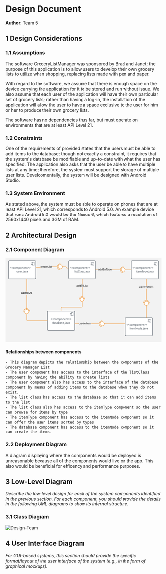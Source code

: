 # Design Document

**Author**: Team 5

## 1 Design Considerations

### 1.1 Assumptions


The software GroceryListManager was sponsored by Brad and Janet; the purpose of this application is to allow users to develop their own grocery lists to utilize when shopping, replacing lists made with pen and paper. 

With regard to the software, we assume that there is enough space on the device carrying the application for it to be stored and run without issue. We also assume that each user of the application will have their own particular set of grocery lists; rather than having a log-in, the installation of the application will allow the user to have a space exclusive to the user for him or her to produce their own grocery lists. 

The software has no dependencies thus far, but must operate on environments that are at least API Level 21. 


### 1.2 Constraints

One of the requirements of provided states that the users must be able to add items to the database; though not exactly a constraint, it requires that the system's database be modifiable and up-to-date with what the user has specified. The application also asks that the user be able to have multiple lists at any time; therefore, the system must support the storage of multiple user lists. Developmentally, the system will be designed with Android Studio. 

### 1.3 System Environment

As stated above, the system must be able to operate on phones that are at least API Level 21, which corresponds to Android 5.0. An example device that runs Android 5.0 would be the Nexus 6, which features a resolution of 2560x1440 pixels and 3GM of RAM. 

## 2 Architectural Design


### 2.1 Component Diagram

![Component Diagram](componentDiagram.png)

#### Relationships between components
	- This diagram depicts the relationship between the components of the Grocery Manager List
	- The user component has access to the interface of the listClass component by having the ability to create lists
	- The user component also has access to the interface of the database component by means of adding items to the database when they do not exist.
	- The list class has access to the database so that it can add items to the list
	- The list class also has access to the itemType component so the user can browse for items by type
	- The itemType component has access to the itemNode component so it can offer the user items sorted by types
	- The database component has access to the itemNode component so it can create the items. 

### 2.2 Deployment Diagram

A diagram displaying where the components would be deployed is unreasonable because all of the components would live on the  app. This also would be beneficial for efficency and performance purposes. 

## 3 Low-Level Diagram

*Describe the low-level design for each of the system components identified in the previous section. For each component, you should provide the details in the following UML diagrams to show its internal structure.*

### 3.1 Class Diagram

![Design-Team](/Design-Team/design-team.png)


## 4 User Interface Diagram
*For GUI-based systems, this section should provide the specific format/layout of the user interface of the system (e.g., in the form of graphical mockups).*
